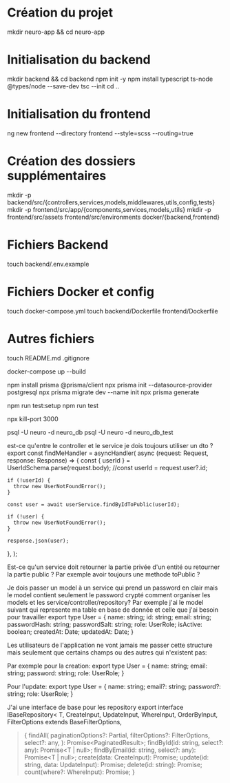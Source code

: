 # Création du projet
mkdir neuro-app && cd neuro-app

# Initialisation du backend
mkdir backend && cd backend
npm init -y
npm install typescript ts-node @types/node --save-dev
tsc --init
cd ..

# Initialisation du frontend
ng new frontend --directory frontend --style=scss --routing=true

# Création des dossiers supplémentaires
mkdir -p backend/src/{controllers,services,models,middlewares,utils,config,tests}
mkdir -p frontend/src/app/{components,services,models,utils}
mkdir -p frontend/src/assets frontend/src/environments docker/{backend,frontend}

# Fichiers Backend
touch backend/.env.example

# Fichiers Docker et config
touch docker-compose.yml
touch backend/Dockerfile frontend/Dockerfile

# Autres fichiers
touch README.md .gitignore

docker-compose up --build

npm install prisma @prisma/client
npx prisma init --datasource-provider postgresql
npx prisma migrate dev --name init
npx prisma generate

npm run test:setup
npm run test

npx kill-port 3000

psql -U neuro -d neuro_db
psql -U neuro -d neuro_db_test

est-ce qu'entre le controller et le service je dois toujours utiliser un dto ?
export const findMeHandler = asyncHandler(
  async (request: Request, response: Response) => {
    const { userId } = UserIdSchema.parse(request.body);
    //const userId = request.user?.id;

    if (!userId) {
      throw new UserNotFoundError();
    }

    const user = await userService.findByIdToPublic(userId);

    if (!user) {
      throw new UserNotFoundError();
    }

    response.json(user);
  },
);

Est-ce qu'un service doit retourner la partie privée d'un entité ou retourner la partie public ?
Par exemple avoir toujours une methode toPublic ?

Je dois passer un model à un service qui prend un password en clair mais le model contient seulement le password crypté comment organiser les models et les service/controller/repository? 
Par exemple j'ai le model suivant qui represente ma table en base de donnée et celle que j'ai besoin pour travailler
export type User = {
  name: string;
  id: string;
  email: string;
  passwordHash: string;
  passwordSalt: string;
  role: UserRole;
  isActive: boolean;
  createdAt: Date;
  updatedAt: Date;
}

Les utilisateurs de l'application ne vont jamais me passer cette structure mais seulement que certains champs ou des autres qui n'existent pas:

Par exemple pour la creation:
export type User = {
  name: string;
  email: string;
  password: string;
  role: UserRole;
}

Pour l'update:
export type User = {
  name: string;
  email?: string;
  password?: string;
  role: UserRole;
}

J'ai une interface de base pour les repository
export interface IBaseRepository<
  T,
  CreateInput,
  UpdateInput,
  WhereInput,
  OrderByInput,
  FilterOptions extends BaseFilterOptions,
> {
  findAll(
    paginationOptions?: Partial<PaginationOptions>,
    filterOptions?: FilterOptions,
    select?: any,
  ): Promise<PaginatedResult<T>>;
  findById(id: string, select?: any): Promise<T | null>;
  findByEmail(id: string, select?: any): Promise<T | null>;
  create(data: CreateInput): Promise<T>;
  update(id: string, data: UpdateInput): Promise<T>;
  delete(id: string): Promise<T>;
  count(where?: WhereInput): Promise<number>;
}

